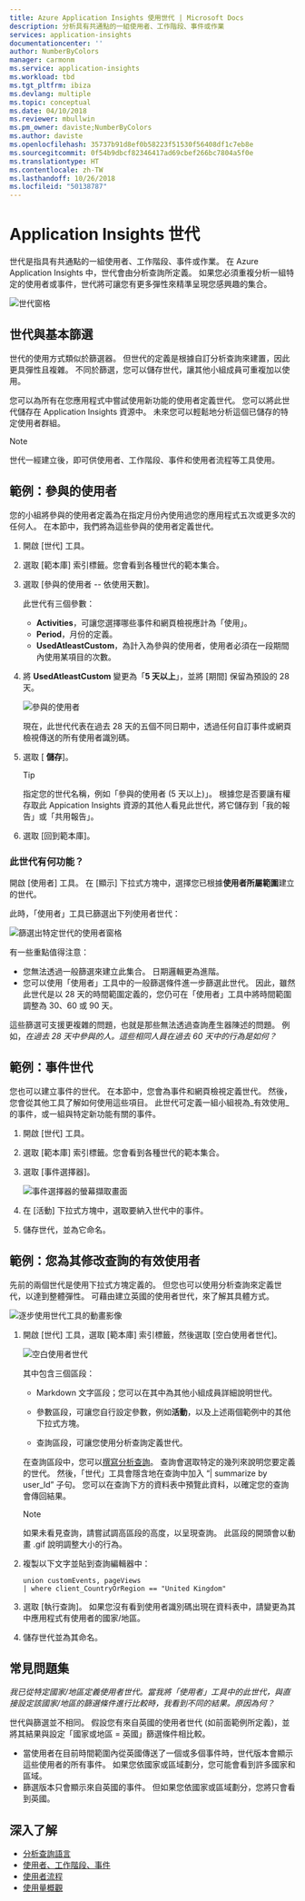 ```yaml
---
title: Azure Application Insights 使用世代 | Microsoft Docs
description: 分析具有共通點的一組使用者、工作階段、事件或作業
services: application-insights
documentationcenter: ''
author: NumberByColors
manager: carmonm
ms.service: application-insights
ms.workload: tbd
ms.tgt_pltfrm: ibiza
ms.devlang: multiple
ms.topic: conceptual
ms.date: 04/10/2018
ms.reviewer: mbullwin
ms.pm_owner: daviste;NumberByColors
ms.author: daviste
ms.openlocfilehash: 35737b91d8ef0b58223f51530f56408df1c7eb8e
ms.sourcegitcommit: 0f54b9dbcf82346417ad69cbef266bc7804a5f0e
ms.translationtype: HT
ms.contentlocale: zh-TW
ms.lasthandoff: 10/26/2018
ms.locfileid: "50138787"
---
```

# <a name="application-insights-cohorts"></a>Application Insights 世代

世代是指具有共通點的一組使用者、工作階段、事件或作業。 在 Azure Application Insights 中，世代會由分析查詢所定義。 如果您必須重複分析一組特定的使用者或事件，世代將可讓您有更多彈性來精準呈現您感興趣的集合。

![世代窗格](.\media\app-insights-usage-cohorts\001.png)

## <a name="cohorts-versus-basic-filters"></a>世代與基本篩選

世代的使用方式類似於篩選器。 但世代的定義是根據自訂分析查詢來建置，因此更具彈性且複雜。 不同於篩選，您可以儲存世代，讓其他小組成員可重複加以使用。

您可以為所有在您應用程式中嘗試使用新功能的使用者定義世代。 您可以將此世代儲存在 Application Insights 資源中。 未來您可以輕鬆地分析這個已儲存的特定使用者群組。

> [!NOTE]
> 世代一經建立後，即可供使用者、工作階段、事件和使用者流程等工具使用。

## <a name="example-engaged-users"></a>範例：參與的使用者

您的小組將參與的使用者定義為在指定月份內使用過您的應用程式五次或更多次的任何人。 在本節中，我們將為這些參與的使用者定義世代。

1. 開啟 [世代] 工具。

2. 選取 [範本庫] 索引標籤。您會看到各種世代的範本集合。

3. 選取 [參與的使用者 -- 依使用天數]。

    此世代有三個參數：
    * **Activities**，可讓您選擇哪些事件和網頁檢視應計為「使用」。
    * **Period**，月份的定義。
    * **UsedAtleastCustom**，為計入為參與的使用者，使用者必須在一段期間內使用某項目的次數。

4. 將 **UsedAtleastCustom** 變更為「**5 天以上**」，並將 [期間] 保留為預設的 28 天。

    ![參與的使用者](.\media\app-insights-usage-cohorts\003.png)

    現在，此世代代表在過去 28 天的五個不同日期中，透過任何自訂事件或網頁檢視傳送的所有使用者識別碼。

5. 選取 [ **儲存**]。

   > [!TIP]
   >  指定您的世代名稱，例如「參與的使用者 (5 天以上)」。 根據您是否要讓有權存取此 Appication Insights 資源的其他人看見此世代，將它儲存到「我的報告」或「共用報告」。

6. 選取 [回到範本庫]。

### <a name="what-can-you-do-by-using-this-cohort"></a>此世代有何功能？

開啟 [使用者] 工具。 在 [顯示] 下拉式方塊中，選擇您已根據**使用者所屬範圍**建立的世代。

此時，「使用者」工具已篩選出下列使用者世代：

![篩選出特定世代的使用者窗格](.\media\app-insights-usage-cohorts\004.png)

有一些重點值得注意：
* 您無法透過一般篩選來建立此集合。 日期邏輯更為進階。
* 您可以使用「使用者」工具中的一般篩選條件進一步篩選此世代。 因此，雖然此世代是以 28 天的時間範圍定義的，您仍可在「使用者」工具中將時間範圍調整為 30、60 或 90 天。

這些篩選可支援更複雜的問題，也就是那些無法透過查詢產生器陳述的問題。 例如，_在過去 28 天中參與的人。這些相同人員在過去 60 天中的行為是如何？_

## <a name="example-events-cohort"></a>範例：事件世代

您也可以建立事件的世代。 在本節中，您會為事件和網頁檢視定義世代。 然後，您會從其他工具了解如何使用這些項目。 此世代可定義一組小組視為_有效使用_的事件，或一組與特定新功能有關的事件。

1. 開啟 [世代] 工具。

2. 選取 [範本庫] 索引標籤。您會看到各種世代的範本集合。

3. 選取 [事件選擇器]。

    ![事件選擇器的螢幕擷取畫面](.\media\app-insights-usage-cohorts\006.png)

4. 在 [活動] 下拉式方塊中，選取要納入世代中的事件。

5. 儲存世代，並為它命名。

## <a name="example-active-users-where-you-modify-a-query"></a>範例：您為其修改查詢的有效使用者

先前的兩個世代是使用下拉式方塊定義的。 但您也可以使用分析查詢來定義世代，以達到整體彈性。 可藉由建立英國的使用者世代，來了解其具體方式。

![逐步使用世代工具的動畫影像](.\media\app-insights-usage-cohorts\cohorts0001.gif)

1. 開啟 [世代] 工具，選取 [範本庫] 索引標籤，然後選取 [空白使用者世代]。

    ![空白使用者世代](.\media\app-insights-usage-cohorts\001.png)

    其中包含三個區段：
    * Markdown 文字區段；您可以在其中為其他小組成員詳細說明世代。

    * 參數區段，可讓您自行設定參數，例如**活動**，以及上述兩個範例中的其他下拉式方塊。

    * 查詢區段，可讓您使用分析查詢定義世代。

    在查詢區段中，您可以[撰寫分析查詢](/azure/kusto/query)。 查詢會選取特定的幾列來說明您要定義的世代。 然後，「世代」工具會隱含地在查詢中加入 “| summarize by user_Id” 子句。 您可以在查詢下方的資料表中預覽此資料，以確定您的查詢會傳回結果。

    > [!NOTE]
    > 如果未看見查詢，請嘗試調高區段的高度，以呈現查詢。 此區段的開頭會以動畫 .gif 說明調整大小的行為。

2. 複製以下文字並貼到查詢編輯器中：

    ```KQL
    union customEvents, pageViews
    | where client_CountryOrRegion == "United Kingdom"
    ```

3. 選取 [執行查詢]。 如果您沒有看到使用者識別碼出現在資料表中，請變更為其中應用程式有使用者的國家/地區。

4. 儲存世代並為其命名。

## <a name="frequently-asked-questions"></a>常見問題集

_我已從特定國家/地區定義使用者世代。當我將「使用者」工具中的此世代，與直接設定該國家/地區的篩選條件進行比較時，我看到不同的結果。原因為何？_

世代與篩選並不相同。 假設您有來自英國的使用者世代 (如前面範例所定義)，並將其結果與設定「國家或地區 = 英國」篩選條件相比較。

* 當使用者在目前時間範圍內從英國傳送了一個或多個事件時，世代版本會顯示這些使用者的所有事件。 如果您依國家或區域劃分，您可能會看到許多國家和區域。
* 篩選版本只會顯示來自英國的事件。 但如果您依國家或區域劃分，您將只會看到英國。

## <a name="learn-more"></a>深入了解
- [分析查詢語言](https://go.microsoft.com/fwlink/?linkid=856587)
- [使用者、工作階段、事件](app-insights-usage-segmentation.md)
- [使用者流程](app-insights-usage-flows.md)
- [使用量概觀](app-insights-usage-overview.md)